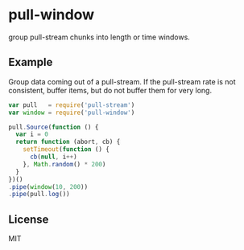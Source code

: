 # pull-window

group pull-stream chunks into length or time windows.

## Example

Group data coming out of a pull-stream.
If the pull-stream rate is not consistent,
buffer items, but do not buffer them for very long.

``` js
var pull   = require('pull-stream')
var window = require('pull-window')

pull.Source(function () {
  var i = 0
  return function (abort, cb) {
    setTimeout(function () {
      cb(null, i++)
    }, Math.random() * 200)
  }
})()
.pipe(window(10, 200))
.pipe(pull.log())
```

## License

MIT
